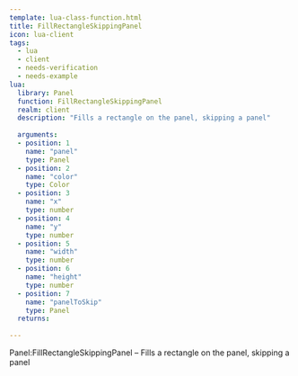 ```yaml
---
template: lua-class-function.html
title: FillRectangleSkippingPanel
icon: lua-client
tags:
  - lua
  - client
  - needs-verification
  - needs-example
lua:
  library: Panel
  function: FillRectangleSkippingPanel
  realm: client
  description: "Fills a rectangle on the panel, skipping a panel"
  
  arguments:
  - position: 1
    name: "panel"
    type: Panel
  - position: 2
    name: "color"
    type: Color
  - position: 3
    name: "x"
    type: number
  - position: 4
    name: "y"
    type: number
  - position: 5
    name: "width"
    type: number
  - position: 6
    name: "height"
    type: number
  - position: 7
    name: "panelToSkip"
    type: Panel
  returns:
    
---
```


<div class="lua__search__keywords">
Panel:FillRectangleSkippingPanel &#x2013; Fills a rectangle on the panel, skipping a panel
</div>
